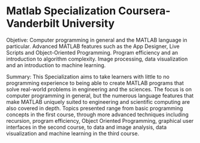 # Matlab Specialization Coursera-Vanderbilt University
Objetive:
Computer programming in general and the MATLAB language in particular.
Advanced MATLAB features such as the App Designer, Live Scripts and Object-Oriented Programming.
Program efficiency and an introduction to algorithm complexity.
Image processing, data visualization and an introduction to machine learning.

Summary:
This Specialization aims to take learners with little to no programming experience to being able to create MATLAB programs that solve real-world problems in engineering and the sciences. The focus is on computer programming in general, but the numerous language features that make MATLAB uniquely suited to engineering and scientific computing are also covered in depth. Topics presented range from basic programming concepts in the first course, through more advanced techniques including recursion, program efficiency, Object Oriented Programming, graphical user interfaces in the second course, to data and image analysis, data visualization and machine learning in the third course.
